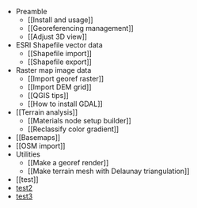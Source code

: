 * Preamble
    * [[Install and usage]]
    * [[Georeferencing management]]
    * [[Adjust 3D view]]
* ESRI Shapefile vector data
    * [[Shapefile import]]
    * [[Shapefile export]]
* Raster map image data
    * [[Import georef raster]]
    * [[Import DEM grid]]
    * [[QGIS tips]]
    * [[How to install GDAL]]
* [[Terrain analysis]]
    * [[Materials node setup builder]]
    * [[Reclassify color gradient]]
* [[Basemaps]]
* [[OSM import]]
* Utilities
    * [[Make a georef render]]
    * [[Make terrain mesh with Delaunay triangulation]]
* [[test]]
* [test2](wiki/Blender-27x/test)
* [test3](wiki/Blender-28x/test)
